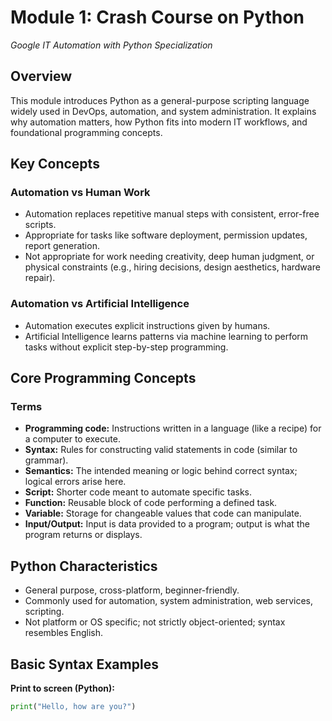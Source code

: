 # Module 1: Crash Course on Python  
*Google IT Automation with Python Specialization*

## Overview
This module introduces Python as a general-purpose scripting language widely used in DevOps, automation, and system administration. It explains why automation matters, how Python fits into modern IT workflows, and foundational programming concepts.

## Key Concepts

### Automation vs Human Work
- Automation replaces repetitive manual steps with consistent, error-free scripts.
- Appropriate for tasks like software deployment, permission updates, report generation.
- Not appropriate for work needing creativity, deep human judgment, or physical constraints (e.g., hiring decisions, design aesthetics, hardware repair).

### Automation vs Artificial Intelligence
- Automation executes explicit instructions given by humans.
- Artificial Intelligence learns patterns via machine learning to perform tasks without explicit step-by-step programming.

## Core Programming Concepts

### Terms
- **Programming code:** Instructions written in a language (like a recipe) for a computer to execute.
- **Syntax:** Rules for constructing valid statements in code (similar to grammar).
- **Semantics:** The intended meaning or logic behind correct syntax; logical errors arise here.
- **Script:** Shorter code meant to automate specific tasks.
- **Function:** Reusable block of code performing a defined task.
- **Variable:** Storage for changeable values that code can manipulate.
- **Input/Output:** Input is data provided to a program; output is what the program returns or displays.

## Python Characteristics
- General purpose, cross-platform, beginner-friendly.
- Commonly used for automation, system administration, web services, scripting.
- Not platform or OS specific; not strictly object-oriented; syntax resembles English.

## Basic Syntax Examples

**Print to screen (Python):**
```python
print("Hello, how are you?")

